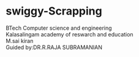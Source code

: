 # swiggy-Scrapping
BTech Computer science and engineering     
Kalasalingam academy of reswarch and education     
M.sai kiran     
Guided by:DR.R.RAJA SUBRAMANIAN    
